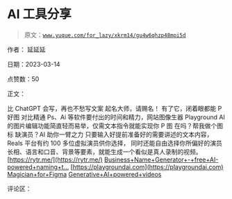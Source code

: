 # AI 工具分享

> 原文：[`www.yuque.com/for_lazy/xkrm14/gu4w6qhzp48mpi5d`](https://www.yuque.com/for_lazy/xkrm14/gu4w6qhzp48mpi5d)

作者： 延延延

日期：2023-03-14

点赞数：50

正文：

比 ChatGPT 会写，再也不愁写文案 起名大师，请赐名！ 有了它，闭着眼都能 P 好图 对比精通 Ps、Ai 等软件要付出的时间和精力，网站图像生器 Playground AI 的图片编辑功能简直轻而易举，仅需文本指令就能实现你 P 图 在吗？帮我做个图标 缺演员？AI 助你一臂之力 只要输入好提前准备好的需要讲述的文本内容，Reals 平台有约 100 多位虚拟演员供你选择， 同时还能自由选择你所偏好的演员长相、语言和口音、背景等要素，就能生成一个看似是真人录制的视频。[https://rytr.me/](https://rytr.me/) [Business+Name+Generator+-+free+AI-powered+naming+t...](https://namelix.com) [https://playgroundai.com](https://playgroundai.com) [Magician+for+Figma](https://magician.design) [Generative+AI+powered+videos](https://hourone.ai/generative-ai-video-des/)

评论区：




